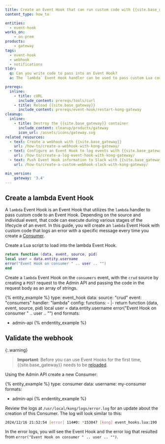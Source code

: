```yaml
---
title: Create an Event Hook that can run custom code with {{site.base_gateway}}
content_type: how_to

entities:
  - event-hook
works_on:
    - on-prem
products:
    - gateway
tags:
  - event-hook
  - webhook
  - notifications
tldr: 
  q: Can you write code to pass into an Event Hook?
  a: The `lambda` Event Hook handler can be used to pass custom Lua code. You can then configure the Event Hook to execute that code on an event.

prereqs:
  inline:
    - title: cURL
      include_content: prereqs/tools/curl
    - title: Reload {{site.base_gateway}}
      include_content: prereqs/event-hook/restart-kong-gateway
cleanup:
  inline:
    - title: Destroy the {{site.base_gateway}} container
      include_content: cleanup/products/gateway
      icon_url: /assets/icons/gateway.svg
related_resources:
  - text: Create a webhook with {{site.base_gateway}}
    url: /how-to/create-a-webhook-with-kong-gateway/
  - text: Configure an Event Hook to log events with {{site.base_gateway}}
    url: /how-to/create-a-log-event-hook-with-kong-gateway/
  - text: Push Event Hook information to Slack with {{site.base_gateway}}
    url: /how-to/create-a-custom-webhook-slack-with-kong-gateway/

min_version:
    gateway: '3.4'
---
```


## Create a lambda Event Hook

A `lambda` Event Hook is an Event Hook that utilizes the `lambda` handler to pass custom code to an Event Hook. Depending on the source and individual event, that code can execute during various stages of the lifecycle of an event. In this guide, you will create an `lambda` Event Hook with custom code that logs an error with a specific message every time you create a [Consumer](/gateway/entities/consumer/). 

Create a Lua script to load into the lambda Event Hook. 

```lua
return function (data, event, source, pid)
local user = data.entity.username
error("Event Hook on consumer " .. user .. "")
end
```

Create a `lambda` Event Hook on the `consumers` event, with the `crud` source by creating a `POST` request to the Admin API and passing the code in the request body as an array of strings.

{% entity_example %}
type: event_hook
data:
  source: "crud"
  event: "consumers"
  handler: "lambda"
  config:
    functions:
      - |-
        return function (data, event, source, pid) local user = data.entity.username error("Event Hook on consumer " .. user .. "") end
formats:
  - admin-api
{% endentity_example %}


## Validate the webhook

{:.warning}
> **Important**:  Before you can use Event Hooks for the first time, {{site.base_gateway}} needs to be [reloaded](/how-to/restart-kong-gateway-container/).

Using the Admin API create a new Consumer: 

{% entity_example %}
type: consumer
data:
  username: my-consumer
formats:
  - admin-api
{% endentity_example %}

Review the logs at `/usr/local/kong/logs/error.log` for an update about the creation of this Consumer. The log will look similar to this: 
    
```sh
2024/12/16 21:52:54 [error] 114#0: *153047 [kong] event_hooks.lua:190 [string "return function (data, event, source, pid)..."]:3: Event Hook on consumer my-consumer, context: ngx.timer, client: 172.19.0.1, server: 0.0.0.0:8001
```

In the error logs, you will see the Event Hook and the error log that resulted from `error("Event Hook on consumer " .. user .. "")`. 
